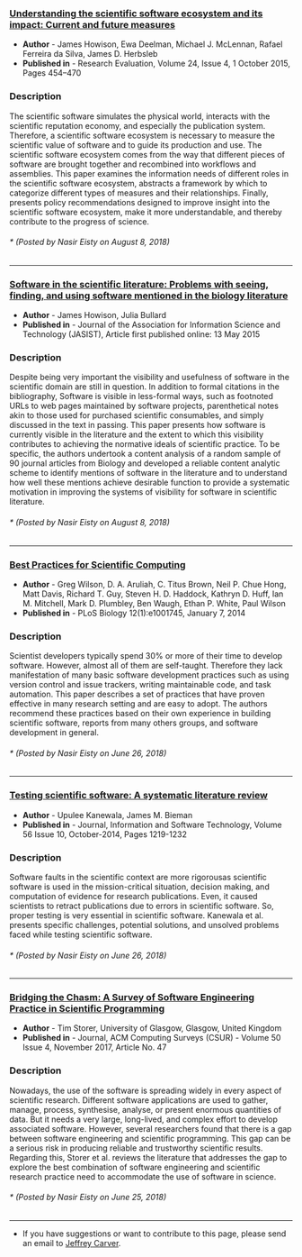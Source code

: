 ### [Understanding the scientific software ecosystem and its impact: Current and future measures](https://academic.oup.com/rev/article/24/4/454/1518466)
* **Author** - James Howison, Ewa Deelman, Michael J. McLennan, Rafael Ferreira da Silva, James D. Herbsleb
* **Published in** - Research Evaluation, Volume 24, Issue 4, 1 October 2015, Pages 454–470
### Description 
The scientific software simulates the physical world, interacts with the scientific reputation economy, and especially the publication system. Therefore, a scientific software ecosystem is necessary to measure the scientific value of software and to guide its production and use. The scientific software ecosystem comes from the way that different pieces of software are brought together and recombined into workflows and assemblies. This paper examines the information needs of different roles in the scientific software ecosystem, abstracts a framework by which to categorize different types of measures and their relationships. Finally, presents policy recommendations designed to improve insight into the scientific software ecosystem, make it more understandable, and thereby contribute to the progress of science.
###### \* (Posted by Nasir Eisty on August 8, 2018)
---

### [Software in the scientific literature: Problems with seeing, finding, and using software mentioned in the biology literature](https://onlinelibrary.wiley.com/doi/abs/10.1002/asi.23538)
* **Author** - James Howison, Julia Bullard
* **Published in** - Journal of the Association for Information Science and Technology (JASIST), Article first published online: 13 May 2015
### Description 
Despite being very important the visibility and usefulness of software in the scientific domain are still in question.  In addition to formal citations in the bibliography, Software is visible in less-formal ways, such as footnoted URLs to web pages maintained by software projects, parenthetical notes akin to those used for purchased scientific consumables, and simply discussed in the text in passing. This paper presents how software is currently visible in the literature and the extent to which this visibility contributes to achieving the normative ideals of scientific practice. To be specific, the authors undertook a content analysis of a random sample of 90 journal articles from Biology and developed a reliable content analytic scheme to identify mentions of software in the literature and to understand how well these mentions achieve desirable function to provide a systematic motivation in improving the systems of visibility for software in scientific literature.
###### \* (Posted by Nasir Eisty on August 8, 2018)
---

### [Best Practices for Scientific Computing](http://journals.plos.org/plosbiology/article?id=10.1371/journal.pbio.1001745)
* **Author** - Greg Wilson, D. A. Aruliah, C. Titus Brown, Neil P. Chue Hong, Matt Davis, Richard T. Guy, Steven H. D. Haddock, Kathryn D. Huff, Ian M. Mitchell, Mark D. Plumbley, Ben Waugh, Ethan P. White, Paul Wilson
* **Published in** - PLoS Biology 12(1):e1001745, January 7, 2014
### Description 
Scientist developers typically spend 30% or more of their time to develop software. However, almost all of them are self-taught. Therefore they lack manifestation of many basic
software development practices such as using version control and issue trackers, writing maintainable code, and task automation. This paper describes a set of practices that have proven effective in many research setting and are easy to adopt. The authors recommend these practices based on their own experience in building scientific software, reports from many others groups, and software development in general.
###### \* (Posted by Nasir Eisty on June 26, 2018)
---

### [Testing scientific software: A systematic literature review](https://dl.acm.org/citation.cfm?id=2658307)
* **Author** - Upulee Kanewala, James M. Bieman
* **Published in** - Journal, Information and Software Technology, Volume 56 Issue 10, October-2014, Pages 1219-1232
### Description 
Software faults in the scientific context are more rigorousas scientific software is used in the mission-critical situation, decision making, and computation of evidence for research publications. Even, it caused scientists to retract publications due to errors in scientific software. So, proper testing is very essential in scientific software. Kanewala et al. presents specific challenges, potential solutions, and unsolved problems faced while testing scientific software.
###### \* (Posted by Nasir Eisty on June 26, 2018)
---

### [Bridging the Chasm: A Survey of Software Engineering Practice in Scientific Programming](https://dl.acm.org/citation.cfm?id=3084225)
* **Author** - Tim Storer, University of Glasgow, Glasgow, United Kingdom
* **Published in** - Journal, ACM Computing Surveys (CSUR) - Volume 50 Issue 4, November 2017, Article No. 47
### Description 
Nowadays, the use of the software is spreading widely in every aspect of scientific research. Different software applications are used to gather, manage, process, synthesise, analyse, or present enormous quantities of data. But it needs a very large, long-lived, and complex effort to develop associated software. However, several researchers found that there is a gap between software engineering and scientific programming. This gap can be a serious risk in producing reliable and trustworthy scientific results. Regarding this, Storer et al. reviews the literature that addresses the gap to explore the best combination of software engineering and scientific research practice need to accommodate the use of software in science.
###### \* (Posted by Nasir Eisty on June 25, 2018)

---
* If you have suggestions or want to contribute to this page, please send an email to [Jeffrey Carver](http://carver.cs.ua.edu/).
